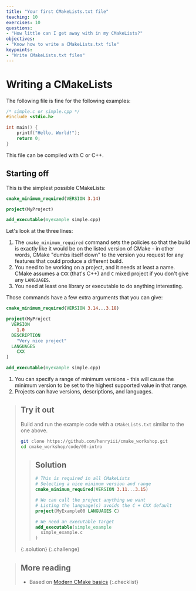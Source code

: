 ```yaml
---
title: "Your first CMakeLists.txt file"
teaching: 10
exercises: 10
questions:
- "How little can I get away with in my CMakeLists?"
objectives:
- "Know how to write a CMakeLists.txt file"
keypoints:
- "Write CMakeLists.txt files"
---
```



# Writing a CMakeLists

The following file is fine for the following examples:

```c
/* simple.c or simple.cpp */
#include <stdio.h>

int main() {
    printf("Hello, World!");
    return 0;
}
```

This file can be compiled with C or C++.

## Starting off

This is the simplest possible CMakeLists:

```cmake
cmake_minimum_required(VERSION 3.14)

project(MyProject)

add_executable(myexample simple.cpp)
```

Let's look at the three lines:

1. The `cmake_minimum_required` command sets the policies so that the build is exactly like it would be on the listed version of CMake - in other words, CMake "dumbs itself down" to the version you request for any features that could produce a different build.
2. You need to be working on a project, and it needs at least a name. CMake assumes a `CXX` (that's C++) and `C` mixed project if you don't give any `LANGUAGES`.
3. You need at least one library or executable to do anything interesting.

Those commands have a few extra arguments that you can give:

```cmake
cmake_minimum_required(VERSION 3.14...3.18)

project(MyProject
  VERSION
    1.0
  DESCRIPTION
    "Very nice project"
  LANGUAGES
    CXX
)

add_executable(myexample simple.cpp)
```

1. You can specify a range of minimum versions - this will cause the minimum version to be set to the highest supported value in that range.
2. Projects can have versions, descriptions, and languages.


> ## Try it out
>
> Build and run the example code with a `CMakeLists.txt` similar to the one above.
>
> ~~~bash
> git clone https://github.com/henryiii/cmake_workshop.git
> cd cmake_workshop/code/00-intro
> ~~~
>
> > ## Solution
> >
> > ~~~cmake
> > # This is required in all CMakeLists
> > # Selecting a nice minimum version and range
> > cmake_minimum_required(VERSION 3.11...3.15)
> >
> > # We can call the project anything we want
> > # Listing the language(s) avoids the C + CXX default
> > project(MyExample00 LANGUAGES C)
> >
> > # We need an executable target
> > add_executable(simple_example
> >   simple_example.c
> > )
> >
> > ~~~
> {:.solution}
{:.challenge}


> ## More reading
>
> * Based on [Modern CMake basics][]
{:.checklist}

[Modern CMake Basics]: https://cliutils.gitlab.io/modern-cmake/chapters/basics.html

